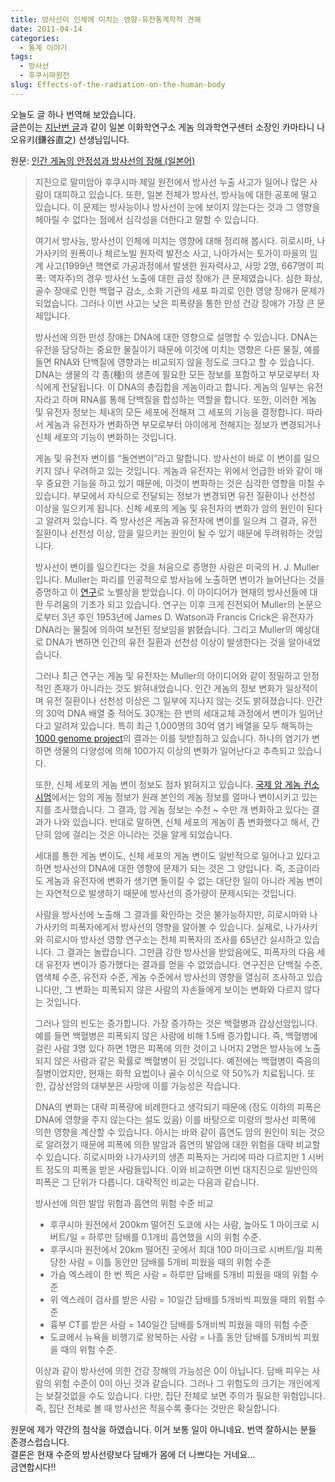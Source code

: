 ```yaml
---
title: 방사선이 인체에 미치는 영향-유전통계학적 견해
date: 2011-04-14
categories:
  - 통계 이야기
tags:
  - 방사선
  - 후쿠시마원전
slug: Effects-of-the-radiation-on-the-human-body
---
```

오늘도 글 하나 번역해 보았습니다.  
글쓴이는 [지난번 글][1]과 같이 일본 이화학연구소 게놈 의과학연구센터 소장인 카마타니 나오유키(鎌谷直之) 선생님입니다.

원문: [인간 게놈의 안정성과 방사선의 장해 (일본어)][2]

> 지진으로 말미암아 후쿠시마 제일 원전에서 방사선 누출 사고가 일어나 많은 사람이 대피하고 있습니다. 또한, 일본 전체가 방사선, 방사능에 대한 공포에 떨고 있습니다. 이 문제는 방사능이나 방사선이 눈에 보이지 않는다는 것과 그 영향을 헤아릴 수 없다는 점에서 심각성을 더한다고 말할 수 있습니다.  
> 
>   
> 여기서 방사능, 방사선이 인체에 미치는 영향에 대해 정리해 봅시다. 히로시마, 나가사키의 원폭이나 체르노빌 원자력 발전소 사고, 나아가서는 토가이 마을의 임계 사고(1999년 핵연로 가공과정에서 발생한 원자력사고, 사망 2명, 667명이 피폭: 역자주)의 경우 방사선 노출에 대한 급성 장애가 큰 문제였습니다. 심한 화상, 골수 장애로 인한 백혈구 감소, 소화 기관의 세포 파괴로 인한 영양 장애가 문제가 되었습니다. 그러나 이번 사고는 낮은 피폭량을 통한 만성 건강 장애가 가장 큰 문제입니다.
> 
> 방사선에 의한 만성 장애는 DNA에 대한 영향으로 설명할 수 있습니다. DNA는 유전을 담당하는 중요한 물질이기 때문에 이것에 미치는 영향은 다른 물질, 예를 들면 RNA와 단백질에 영향과는 비교되지 않을 정도로 크다고 할 수 있습니다. DNA는 생물의 각 종(種)의 생존에 필요한 모든 정보를 포함하고 부모로부터 자식에게 전달됩니다. 이 DNA의 총집합을 게놈이라고 합니다. 게놈의 일부는 유전자라고 하며 RNA를 통해 단백질을 합성하는 역할을 합니다. 또한, 이러한 게놈 및 유전자 정보는 체내의 모든 세포에 전해져 그 세포의 기능을 결정합니다. 따라서 게놈과 유전자가 변화하면 부모로부터 아이에게 전해지는 정보가 변경되거나 신체 세포의 기능이 변화하는 것입니다.
> 
> 게놈 및 유전자 변이를 &#8220;돌연변이&#8221;라고 말합니다. 방사선이 바로 이 변이를 일으키지 않나 우려하고 있는 것입니다. 게놈과 유전자는 위에서 언급한 바와 같이 매우 중요한 기능을 하고 있기 때문에, 이것이 변화하는 것은 심각한 영향을 미칠 수 있습니다. 부모에서 자식으로 전달되는 정보가 변경되면 유전 질환이나 선천성 이상을 일으키게 됩니다. 신체 세포의 게놈 및 유전자의 변화가 암의 원인이 된다고 알려져 있습니다. 즉 방사선은 게놈과 유전자에 변이를 일으켜 그 결과, 유전 질환이나 선천성 이상, 암을 일으키는 원인이 될 수 있기 때문에 두려워하는 것입니다.
> 
> 방사선이 변이를 일으킨다는 것을 처음으로 증명한 사람은 미국의 H. J. Muller입니다. Muller는 파리를 인공적으로 방사능에 노출하면 변이가 늘어난다는 것을 증명하고 이 [연구][3]로 노벨상을 받았습니다. 이 아이디어가 현재의 방사선들에 대한 두려움의 기초가 되고 있습니다. 연구는 이후 크게 진전되어 Muller의 논문으로부터 3년 후인 1953년에 James D. Watson과 Francis Crick은 ​​유전자가 DNA라는 물질에 의하여 보전된 정보임을 밝혔습니다. 그리고 Muller의 예상대로 DNA가 변하면 인간의 유전 질환과 선천성 이상이 발생한다는 것을 알아내었습니다.
> 
> 그러나 최근 연구는 게놈 및 유전자는 Muller의 아이디어와 같이 정밀하고 안정적​​인 존재가 아니라는 것도 밝혀내었습니다. 인간 게놈의 정보 변화가 일상적이며 유전 질환이나 선천성 이상은 그 일부에 지나지 않는 것도 밝혀졌습니다. 인간의 30억 DNA 배열 중 적어도 30개는 한 번의 세대교체 과정에서 변이가 일어난다고 알려져 있습니다. 특히 최근 1,000명의 30억 염기 배열을 모두 해독하는 [1000 genome project][4]의 결과는 이를 뒷받침하고 있습니다. 하나의 염기가 변하면 생물의 다양성에 의해 100가지 이상의 변화가 일어난다고 추측되고 있습니다.
> 
> 또한, 신체 세포의 게놈 변이 정보도 점차 밝혀지고 있습니다. [국제 암 게놈 컨소시엄][5]에서는 암의 게놈 정보가 원래 본인의 게놈 정보를 얼마나 변이시키고 있는지를 조사했습니다. 그 결과, 암 게놈 정보는 수천 ~ 수만 개 변화하고 있다는 결과가 나와 있습니다. 반대로 말하면, 신체 세포의 게놈이 좀 변화했다고 해서, 간단히 암에 걸리는 것은 아니라는 것을 알게 되었습니다.
> 
> 세대를 통한 게놈 변이도, 신체 세포의 게놈 변이도 일반적으로 일어나고 있다고 하면 방사선의 DNA에 대한 영향에 문제가 되는 것은 그 양입니다. 즉, 조금이라도 게놈과 유전자에 변화가 생기면 돌이킬 수 없는 대단한 일이 아니라 게놈 변이는 자연적으로 발생하기 때문에 방사선의 증가량이 문제시되는 것입니다.
> 
> 사람을 방사선에 노출해 그 결과를 확인하는 것은 불가능하지만, 히로시마와 나가사키의 피폭자에게서 방사선의 영향을 알아볼 수 있습니다. 실제로, 나가사키와 히로시마 방사선 영향 연구소는 전체 피폭자의 조사를 65년간 실시하고 있습니다. 그 결과는 놀랍습니다. 그만큼 강한 방사선을 받았음에도, 피폭자의 다음 세대 유전자 변이가 증가했다는 결과를 얻을 수 없었습니다. 연구진은 단백질 수준, 염색체 수준, 유전자 수준, 게놈 수준에서 방사선의 영향을 열심히 조사하고 있습니다만, 그 변화는 피폭되지 않은 사람의 자손들에게 보이는 변화와 다르지 않다는 것입니다.
> 
> 그러나 암의 빈도는 증가합니다. 가장 증가하는 것은 백혈병과 갑상선암입니다. 예를 들면 백혈병은 피폭되지 않은 사람에 비해 1.5배 증가합니다. 즉, 백혈병에 걸린 사람 3명 있다 하면 1명은 피폭에 의한 것이고 나머지 2명은 방사능에 노출되지 않은 사람과 같은 확률로 백혈병이 된 것입니다. 예전에는 백혈병이 죽음의 질병이었지만, 현재는 화학 요법이나 골수 이식으로 약 50%가 치료됩니다. 또한, 갑상선암의 대부분은 사망에 이를 가능성은 작습니다.
> 
> DNA의 변화는 대략 피폭량에 비례한다고 생각되기 때문에 (정도 이하의 피폭은 DNA에 영향을 주지 않는다는 설도 있음) 이를 바탕으로 미량의 방사선 피폭에 의한 영향을 계산할 수 있습니다. 아시는 바와 같이 흡연도 암의 원인이 되는 것으로 알려졌기 때문에 피폭에 의한 발암과 흡연의 발암에 대한 위험을 대략 비교할 수 있습니다. 히로시마와 나가사키의 생존 피폭자는 거리에 따라 다르지만 1 시버트 정도의 피폭을 받은 사람들입니다. 이와 비교하면 이번 대지진으로 일반인의 피폭​​은 그 단위가 다릅니다. 대략적인 비교는 다음과 같습니다.
> 
> 방사선에 의한 발암 위험과 흡연의 위험 수준 비교
> 
> *   후쿠시마 원전에서 200km 떨어진 도쿄에 사는 사람, 높아도 1 마이크로 시버트/일 = 하루만 담배를 0.1개비 흡연했을 시의 위험 수준.
> *   후쿠시마 원전에서 20km 떨어진 곳에서 최대 100 마이크로 시버트/일 피폭당한 사람 = 이틀 동안만 담배를 5개비 피웠을 때의 위험 수준
> *   가슴 엑스레이 한 번 찍은 사람 = 하루만 담배를 5개비 피웠을 때의 위험 수준
> *   위 엑스레이 검사를 받은 사람 = 10일간 담배를 5개비씩 피웠을 때의 위험 수준
> *   흉부 CT를 받은 사람 = 140일간 담배를 5개비씩 피웠을 때의 위험 수준
> *   도쿄에서 뉴욕을 비행기로 왕복하는 사람 = 나흘 동안 담배를 5개비씩 피웠을 때의 위험 수준.
> 
> 이상과 같이 방사선에 의한 건강 장해의 가능성은 0이 아닙니다. 담배 피우는 사람의 위험 수준이 0이 아닌 것과 같습니다. 그러나 그 위험도의 크기는 개인에게는 보잘것없을 수도 있습니다. 다만, 집단 전체로 보면 주의가 필요한 위험입니다. 즉, 집단 전체로 볼 때 방사선은 적을수록 좋다는 것만은 확실합니다.

원문에 제가 약간의 첨삭을 하였습니다. 이거 보통 일이 아니네요. 번역 잘하시는 분들 존경스럽습니다.  
결론은 현재 수준의 방사선량보다 담배가 몸에 더 나쁘다는 거네요&#8230;  
금연합시다!!

 [1]: http://wsyang.com/2011/04/방사능-오염-식품-섭취-제한권고에-대한-과학적-입장/
 [2]: http://www.tufu.or.jp/bbs/bbs018.html
 [3]: http://www.ncbi.nlm.nih.gov/pmc/articles/PMC1716299/
 [4]: http://www.1000genomes.org/about
 [5]: http://www.icgc.org/
